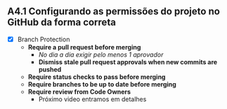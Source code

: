 ## A4.1 Configurando as permissões do projeto no GitHub da forma correta

- [X] Branch Protection
  - **Require a pull request before merging**
    - *No dia a dia exigir pelo menos 1 aprovador*
    - **Dismiss stale pull request approvals when new commits are pushed**
  - **Require status checks to pass before merging**
  - **Require branches to be up to date before merging**
  - **Require review from Code Owners**
    - Próximo video entramos em detalhes